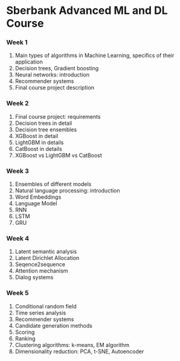 # Sberbank Advanced ML and DL Course

### Week 1
1. Main types of algorithms in Machine Learning, specifics of their application
1. Decision trees, Gradient boosting
1. Neural networks: introduction
1. Recommender systems
1. Final course project description

### Week 2
1. Final course project: requirements
1. Decision trees in detail
1. Decision tree ensembles
1. XGBoost in detail
1. LightGBM in details
1. CatBoost in details
1. XGBoost vs LightGBM vs CatBoost


### Week 3
1. Ensembles of different models
1. Natural language processing: introduction
1. Word Embeddings
1. Language Model
1. RNN
1. LSTM
1. GRU

### Week 4
1. Latent semantic analysis
1. Latent Dirichlet Allocation
1. Seqence2sequence
1. Attention mechanism
1. Dialog systems

### Week 5
1. Conditional random field
1. Time series analysis
1. Recommender systems
1. Candidate generation methods
1. Scoring
1. Ranking
1. Clustering algorithms: k-means, EM algorithm
1. Dimensionality reduction: PCA, t-SNE, Autoencoder
